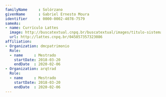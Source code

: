 ```yaml
---
familyName     : Solórzano
givenName      : Gabriel Ernesto Moura
identifier     : 0000-0002-4078-7579
sameAs:
- name: Currículo Lattes
  image: http://buscatextual.cnpq.br/buscatextual/images/titulo-sistema.png
  url: http://lattes.cnpq.br/045857357323086
affiliation:
- Organization: dmcpatrimonio
  Role:
  - name     : Mestrado
    startDate: 2018-03-20
    endDate  : 2020-02-06
- Organization: arqtrad
  Role:
  - name     : Mestrado
    startDate: 2018-03-20
    endDate  : 2020-02-06
---
```


